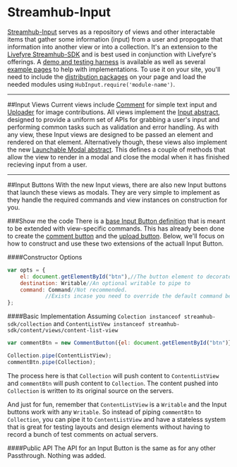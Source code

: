 Streamhub-Input
===============
[Streamhub-Input](//github.com/Joao-S-Martins/streamhub-input "Streamhub-Input repository") serves as a repository of views and other interactable items that gather some information (input) from a user and propogate that information into another view or into a collection. It's an extension to the [Livefyre Streamhub-SDK](//github.com/Livefyre/streamhub-sdk "Streamhub-SDK repository") and is best used in conjunction with Livefyre's offerings. A [demo and testing harness](//joao-s-martins.github.io/streamhub-input/built.html "Input demo and testing harness") is available as well as several [example pages](//github.com/Joao-S-Martins/streamhub-input/tree/master/examples "Examples Input implementations") to help with implementations. To use it on your site, you'll need to include the [distribution packages](//github.com/Joao-S-Martins/streamhub-input/tree/master/dist "Distribution files") on your page and load the needed modules using `HubInput.require('module-name')`.

-------------
##Input Views
Current views include [Comment](https://github.com/Joao-S-Martins/streamhub-input/tree/master/src/comment "Comment source code") for simple text input and [Uploader](https://github.com/Joao-S-Martins/streamhub-input/tree/master/src/upload "Upload source code") for image contributions. All views implement the [Input abstract](https://github.com/Joao-S-Martins/streamhub-input/blob/master/src/main.js "Input abstract source code"), designed to provide a uniform set of APIs for grabbing a user's input and performing common tasks such as validation and error handling. As with any view, these Input views are designed to be passed an element and rendered on that element. Alternatively though, these views also implement the new [Launchable Modal abstract](//github.com/Joao-S-Martins/streamhub-input/blob/master/src/modal/abstract/launchable-modal.js "Launchable Modal source code"). This defines a couple of methods that allow the view to render in a modal and close the modal when it has finished recieving input from a user.

---------------
##Input Buttons
With the new Input views, there are also new Input buttons that launch these views as modals. They are very simple to implement as they handle the required commands and view instances on construction for you.

###Show me the code
There is a  [base Input Button definition](//github.com/Joao-S-Martins/streamhub-input/blob/master/src/button.js "Input Button source code") that is meant to be extended with view-specific commands. This has already been done to create the [comment button](//github.com/Joao-S-Martins/streamhub-input/blob/master/src/comment/button.js "Comment Button source code") and the [upload button](//github.com/Joao-S-Martins/streamhub-input/blob/master/src/upload/button.js "Comment Button source code"). Below, we'll focus on how to construct and use these two extensions of the actuall Input Button.

####Constructor Options
```JavaScript
var opts = {
    el: document.getElementById("btn"),//The button element to decorate
    destination: Writable//An optional writable to pipe to
    command: Command//Not recommended.
            //Exists incase you need to override the default command behavior
};
```

####Basic Implementation
Assuming `Colection instanceof streamhub-sdk/collection` and
`ContentListVew instanceof streamhub-sdk/content/views/content-list-view`
```JavaScript
var commentBtn = new CommentButton({el: document.getElementById("btn")});

Collection.pipe(ContentListView);
commentBtn.pipe(Collection);
```
The process here is that `Collection` will push content to `ContentListView` and `commentBtn` will push content to `Collection`. The content pushed into `Collection` is written to its original source on the servers.

And just for fun, remember that `ContentListView` is a `Writable` and the Input buttons work with any `Writable`. So instead of piping `commentBtn` to `Collection`, you can pipe it to `ContentListView` and have a stateless system that is great for testing layouts and design elements without having to record a bunch of test comments on actual servers.

####Public API
The API for an Input Button is the same as for any other Passthrough. Nothing was added.
